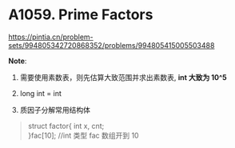 # A1059. Prime Factors

https://pintia.cn/problem-sets/994805342720868352/problems/994805415005503488

**Note**:

1. 需要使用素数表，则先估算大致范围并求出素数表, **int 大致为 10^5**

2. long int = int

3. 质因子分解常用结构体

>struct factor{
>   int x, cnt;    
>}fac[10]; //int 类型 fac 数组开到 10


